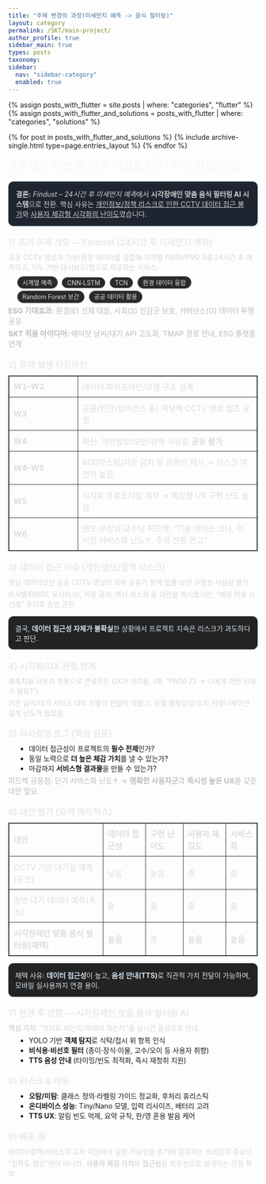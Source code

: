 ```yaml
---
title: "주제 변경의 과정(미세먼지 예측 -> 음식 필터링)"
layout: category
permalink: /SKT/main-project/
author_profile: true
sidebar_main: true
types: posts
taxonomy:
sidebar:
  nav: "sidebar-category"
  enabled: true
---
```


{% assign posts_with_flutter = site.posts | where: "categories", "flutter" %}
{% assign posts_with_flutter_and_solutions = posts_with_flutter | where: "categories", "solutions" %}

{% for post in posts_with_flutter_and_solutions %}
  {% include archive-single.html type=page.entries_layout %}
{% endfor %}

<!-- 본문 시작 -->

<style>
.page-wrap{margin:1rem 0}
.h1{font-size:1.4rem;color:#f5f5f5;margin:.2rem 0 1rem 0}
.lead{color:#cfcfcf;background:#1f2530;border:1px solid #2f4157;border-radius:10px;padding:.9rem;margin:0 0 1rem 0}
.section{margin:1.2rem 0}
.section h2{font-size:1.1rem;color:#eaeaea;margin:0 0 .5rem 0}
.p{color:#d8d8d8;margin:.25rem 0}
.ul{margin:.3rem 0 0 1.1rem}
.tag{display:inline-block;background:#2a2a2a;border:1px solid #555;border-radius:999px;padding:.15rem .6rem;font-size:.78rem;color:#ddd;margin-right:.3rem;margin-top:.25rem}
.tbl{width:100%;border-collapse:collapse;margin:.6rem 0;border:1px solid #3a3a3a}
.tbl th,.tbl td{border:1px solid #3a3a3a;padding:.55rem;text-align:left;color:#ddd}
.note{background:#232323;border:1px solid #3a3a3a;border-radius:10px;padding:.8rem;margin:.9rem 0;color:#d6e3ef}
.small{color:#bdbdbd;font-size:.92rem}
</style>

<div class="page-wrap">

<div class="h1">프로젝트 진행 중 겪은 어려움 ① · 주제 선정/변경</div>

<div class="lead">
<strong>결론:</strong> <em>Findust – 24시간 후 미세먼지 예측</em>에서 
<strong>시각장애인 맞춤 음식 필터링 AI 시스템</strong>으로 전환. 
핵심 사유는 <u>개인정보/정책 리스크로 인한 CCTV 데이터 접근 불가</u>와 
<u>사용자 체감형 시각화의 난이도</u>였습니다.
</div>

<div class="section">
  <h2>1) 초기 주제 개요 — Findust (24시간 후 미세먼지 예측)</h2>
  <div class="p">공공 CCTV 영상과 기상/환경 데이터를 결합해 지역별 PM10/PM2.5를 24시간 후 예측하고, 지도 기반 대시보드/앱으로 제공하는 서비스.</div>
  <div class="ul">
    <div class="tag">시계열 예측</div>
    <div class="tag">CNN‑LSTM</div>
    <div class="tag">TCN</div>
    <div class="tag">환경 데이터 융합</div>
    <div class="tag">Random Forest 보간</div>
    <div class="tag">공공 데이터 활용</div>
  </div>
  <div class="p small"><strong>ESG 기대효과:</strong> 환경(E) 선제 대응, 사회(S) 민감군 보호, 거버넌스(G) 데이터 투명 공유</div>
  <div class="p small"><strong>SKT 적용 아이디어:</strong> 에이닷 날씨/대기 API 고도화, TMAP 경로 안내, ESG 플랫폼 연계</div>
</div>

<div class="section">
  <h2>2) 문제 발생 타임라인</h2>
  <table class="tbl">
    <tr><th style="width:120px">W1–W2</th><td>데이터 파이프라인/모델 구조 설계</td></tr>
    <tr><th>W3</th><td>공공/민간(딥비전스 등) 채널에 CCTV 영상 협조 요청</td></tr>
    <tr><th>W4</th><td>회신: 개인정보/보안/정책 사유로 <strong>공유 불가</strong></td></tr>
    <tr><th>W4–W5</th><td>ROI/마스킹/저장 금지 등 완화안 제시 → 리스크 여전히 높음</td></tr>
    <tr><th>W5</th><td>시각화 프로토타입 제작 → 체감형 UX 구현 난도 높음</td></tr>
    <tr><th>W6</th><td>멘토·부장님·교수님 피드백: “기술 의미는 크나, 현 시점 서비스화 난도↑. 주제 전환 권고”</td></tr>
  </table>
</div>

<div class="section">
  <h2>3) 데이터 접근 이슈 (개인정보/정책 리스크)</h2>
  <div class="p">핵심 데이터였던 공공 CCTV 영상의 외부 공유가 정책·법률·보안 규정상 사실상 불가.</div>
  <div class="p">비식별화(ROI, 모자이크), 저장 금지, 메타 최소화 등 대안을 제시했지만, “예외 허용 시 선례” 우려로 승인 곤란.</div>
  <div class="note">결국, <strong>데이터 접근성 자체가 불확실</strong>한 상황에서 프로젝트 지속은 리스크가 과도하다고 판단.</div>
</div>

<div class="section">
  <h2>4) 시각화/UX 관점 한계</h2>
  <div class="p">예측치를 사용자 행동으로 연결하는 UX가 어려움. (예: “PM10 72 → 나에게 어떤 안내가 필요?”)</div>
  <div class="p">기존 날씨/대기 서비스 대비 차별성 전달이 약했고, 모델 불확실성/오차 커뮤니케이션 설계 난도가 높았음.</div>
</div>

<div class="section">
  <h2>5) 의사결정 로그 (핵심 질문)</h2>
  <ul class="ul">
    <li>데이터 접근성이 프로젝트의 <strong>필수 전제</strong>인가?</li>
    <li>동일 노력으로 <strong>더 높은 체감 가치</strong>를 낼 수 있는가?</li>
    <li>마감까지 <strong>서비스형 결과물</strong>을 만들 수 있는가?</li>
  </ul>
  <div class="p small">피드백 공통점: 단기 서비스화 난도↑ → <strong>명확한 사용자군</strong>과 <strong>즉시성 높은 UX</strong>를 갖춘 대안 필요.</div>
</div>

<div class="section">
  <h2>6) 대안 평가 (요약 매트릭스)</h2>
  <table class="tbl">
    <tr>
      <th>대안</th><th>데이터 접근성</th><th>구현 난이도</th><th>사용자 체감도</th><th>서비스화</th>
    </tr>
    <tr>
      <td>CCTV 기반 대기질 예측(원안)</td><td>낮음</td><td>높음</td><td>중</td><td>중</td>
    </tr>
    <tr>
      <td>일반 대기 데이터 예측(축소)</td><td>중</td><td>중</td><td>중</td><td>중</td>
    </tr>
    <tr>
      <td><strong>시각장애인 맞춤 음식 필터링(채택)</strong></td><td><strong>높음</strong></td><td>중</td><td><strong>높음</strong></td><td><strong>높음</strong></td>
    </tr>
  </table>
  <div class="note">채택 사유: <strong>데이터 접근성</strong>이 높고, <strong>음성 안내(TTS)</strong>로 직관적 가치 전달이 가능하며, 모바일 실사용까지 연결 용이.</div>
</div>

<div class="section">
  <h2>7) 변경 후 방향 — 시각장애인 맞춤 음식 필터링 AI</h2>
  <div class="p"><strong>핵심 가치</strong>: “먹어도 되는지/피해야 하는지”를 실시간 음성으로 안내.</div>
  <ul class="ul">
    <li>YOLO 기반 <strong>객체 탐지</strong>로 식탁/접시 위 항목 인식</li>
    <li><strong>비식용·비선호 필터</strong> (종이·장식·이물, 고수/오이 등 사용자 취향)</li>
    <li><strong>TTS 음성 안내</strong> (타이밍/빈도 최적화, 즉시 재청취 지원)</li>
  </ul>
</div>

<div class="section">
  <h2>8) 리스크 & 대응</h2>
  <ul class="ul">
    <li><strong>오탐/미탐</strong>: 클래스 정의·라벨링 가이드 정교화, 후처리 휴리스틱</li>
    <li><strong>온디바이스 성능</strong>: Tiny/Nano 모델, 입력 리사이즈, 배터리 고려</li>
    <li><strong>TTS UX</strong>: 알림 빈도 억제, 요약 규칙, 한/영 혼용 발음 케어</li>
  </ul>
</div>

<div class="section">
  <h2>9) 배운 점</h2>
  <div class="p">데이터/정책/서비스의 교차 지점에서 실현 가능성을 초기에 검증하는 프레임의 중요성.</div>
  <div class="p">“정확도 향상”만이 아니라, <strong>사용자 체감 가치</strong>와 <strong>접근성</strong>을 최우선으로 설계하는 관점 확보.</div>
</div>

</div>
